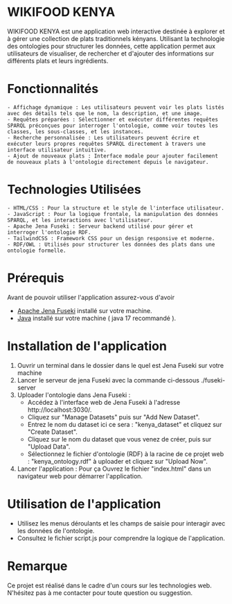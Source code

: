 # WIKIFOOD KENYA

WIKIFOOD KENYA est une application web interactive destinée à explorer et à gérer une collection de plats traditionnels kényans. Utilisant la technologie des ontologies pour structurer les données, cette application permet aux utilisateurs de visualiser, de rechercher et d'ajouter des informations sur différents plats et leurs ingrédients.

# Fonctionnalités

    - Affichage dynamique : Les utilisateurs peuvent voir les plats listés avec des détails tels que le nom, la description, et une image.
    - Requêtes préparées : Sélectionner et exécuter différentes requêtes SPARQL préconçues pour interroger l'ontologie, comme voir toutes les classes, les sous-classes, et les instances.
    - Recherche personnalisée : Les utilisateurs peuvent écrire et exécuter leurs propres requêtes SPARQL directement à travers une interface utilisateur intuitive.
    - Ajout de nouveaux plats : Interface modale pour ajouter facilement de nouveaux plats à l'ontologie directement depuis le navigateur.
    
# Technologies Utilisées

    - HTML/CSS : Pour la structure et le style de l'interface utilisateur.
    - JavaScript : Pour la logique frontale, la manipulation des données SPARQL, et les interactions avec l'utilisateur.
    - Apache Jena Fuseki : Serveur backend utilisé pour gérer et interroger l'ontologie RDF.
    - TailwindCSS : Framework CSS pour un design responsive et moderne.
    - RDF/OWL : Utilisés pour structurer les données des plats dans une ontologie formelle.
    
# Prérequis
Avant de pouvoir utiliser l'application assurez-vous d'avoir 
- <a href="https://jena.apache.org/download/index.cgi" >Apache Jena Fuseki</a> installé sur votre machine.
- <a href="https://www.oracle.com/java/technologies/downloads/">Java</a> installé sur votre machine ( java 17 recommandé ).

# Installation de l'application
1. Ouvrir un terminal dans le dossier dans le quel est Jena Fuseki sur votre machine
2. Lancer le serveur de jena Fuseki avec la commande ci-dessous
  ./fuseki-server
4. Uploader l'ontologie dans Jena Fuseki :
    - Accédez à l'interface web de Jena Fuseki à l'adresse http://localhost:3030/.
    - Cliquez sur "Manage Datasets" puis sur "Add New Dataset".
    - Entrez le nom du dataset ici ce sera : "kenya_dataset" et cliquez sur "Create Dataset".
    - Cliquez sur le nom du dataset que vous venez de créer, puis sur "Upload Data".
    - Sélectionnez le fichier d'ontologie (RDF) à la racine de ce projet web : "kenya_ontology.rdf" à uploader et cliquez sur "Upload Now".
  5. Lancer l'application : Pour ça Ouvrez le fichier "index.html" dans un navigateur web pour démarrer l'application.

# Utilisation de l'application
- Utilisez les menus déroulants et les champs de saisie pour interagir avec les données de l'ontologie.
- Consultez le fichier script.js pour comprendre la logique de l'application.


# Remarque
Ce projet est réalisé dans le cadre d'un cours sur les technologies web. N'hésitez pas à me contacter pour toute question ou suggestion.
